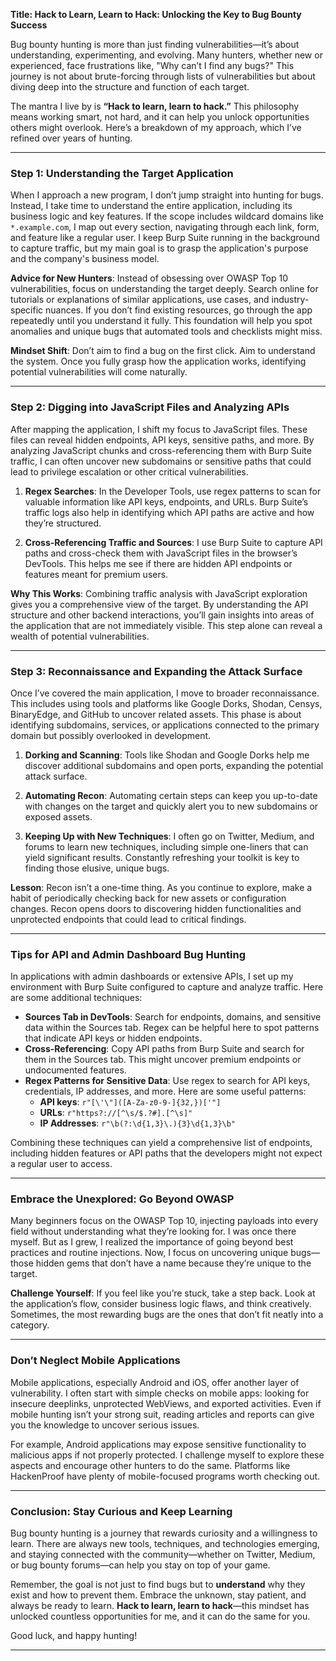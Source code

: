 
**Title: Hack to Learn, Learn to Hack: Unlocking the Key to Bug Bounty Success**

Bug bounty hunting is more than just finding vulnerabilities—it’s about understanding, experimenting, and evolving. Many hunters, whether new or experienced, face frustrations like, "Why can’t I find any bugs?" This journey is not about brute-forcing through lists of vulnerabilities but about diving deep into the structure and function of each target.

The mantra I live by is **“Hack to learn, learn to hack.”** This philosophy means working smart, not hard, and it can help you unlock opportunities others might overlook. Here’s a breakdown of my approach, which I’ve refined over years of hunting.

---

### Step 1: Understanding the Target Application

When I approach a new program, I don’t jump straight into hunting for bugs. Instead, I take time to understand the entire application, including its business logic and key features. If the scope includes wildcard domains like `*.example.com`, I map out every section, navigating through each link, form, and feature like a regular user. I keep Burp Suite running in the background to capture traffic, but my main goal is to grasp the application's purpose and the company's business model.

**Advice for New Hunters**: Instead of obsessing over OWASP Top 10 vulnerabilities, focus on understanding the target deeply. Search online for tutorials or explanations of similar applications, use cases, and industry-specific nuances. If you don’t find existing resources, go through the app repeatedly until you understand it fully. This foundation will help you spot anomalies and unique bugs that automated tools and checklists might miss.

**Mindset Shift**: Don’t aim to find a bug on the first click. Aim to understand the system. Once you fully grasp how the application works, identifying potential vulnerabilities will come naturally.

---

### Step 2: Digging into JavaScript Files and Analyzing APIs

After mapping the application, I shift my focus to JavaScript files. These files can reveal hidden endpoints, API keys, sensitive paths, and more. By analyzing JavaScript chunks and cross-referencing them with Burp Suite traffic, I can often uncover new subdomains or sensitive paths that could lead to privilege escalation or other critical vulnerabilities.

1. **Regex Searches**: In the Developer Tools, use regex patterns to scan for valuable information like API keys, endpoints, and URLs. Burp Suite’s traffic logs also help in identifying which API paths are active and how they’re structured.

2. **Cross-Referencing Traffic and Sources**: I use Burp Suite to capture API paths and cross-check them with JavaScript files in the browser’s DevTools. This helps me see if there are hidden API endpoints or features meant for premium users.

**Why This Works**: Combining traffic analysis with JavaScript exploration gives you a comprehensive view of the target. By understanding the API structure and other backend interactions, you’ll gain insights into areas of the application that are not immediately visible. This step alone can reveal a wealth of potential vulnerabilities.

---

### Step 3: Reconnaissance and Expanding the Attack Surface

Once I’ve covered the main application, I move to broader reconnaissance. This includes using tools and platforms like Google Dorks, Shodan, Censys, BinaryEdge, and GitHub to uncover related assets. This phase is about identifying subdomains, services, or applications connected to the primary domain but possibly overlooked in development.

1. **Dorking and Scanning**: Tools like Shodan and Google Dorks help me discover additional subdomains and open ports, expanding the potential attack surface.

2. **Automating Recon**: Automating certain steps can keep you up-to-date with changes on the target and quickly alert you to new subdomains or exposed assets.

3. **Keeping Up with New Techniques**: I often go on Twitter, Medium, and forums to learn new techniques, including simple one-liners that can yield significant results. Constantly refreshing your toolkit is key to finding those elusive, unique bugs.

**Lesson**: Recon isn’t a one-time thing. As you continue to explore, make a habit of periodically checking back for new assets or configuration changes. Recon opens doors to discovering hidden functionalities and unprotected endpoints that could lead to critical findings.

---

### Tips for API and Admin Dashboard Bug Hunting

In applications with admin dashboards or extensive APIs, I set up my environment with Burp Suite configured to capture and analyze traffic. Here are some additional techniques:

- **Sources Tab in DevTools**: Search for endpoints, domains, and sensitive data within the Sources tab. Regex can be helpful here to spot patterns that indicate API keys or hidden endpoints.
- **Cross-Referencing**: Copy API paths from Burp Suite and search for them in the Sources tab. This might uncover premium endpoints or undocumented features.
- **Regex Patterns for Sensitive Data**: Use regex to search for API keys, credentials, IP addresses, and more. Here are some useful patterns:
  - **API keys**: `r"[\'\"]([A-Za-z0-9-]{32,})['"]`
  - **URLs**: `r"https?://[^\s/$.?#].[^\s]"`
  - **IP Addresses**: `r"\b(?:\d{1,3}\.){3}\d{1,3}\b"`

Combining these techniques can yield a comprehensive list of endpoints, including hidden features or API paths that the developers might not expect a regular user to access.

---

### Embrace the Unexplored: Go Beyond OWASP

Many beginners focus on the OWASP Top 10, injecting payloads into every field without understanding what they’re looking for. I was once there myself. But as I grew, I realized the importance of going beyond best practices and routine injections. Now, I focus on uncovering unique bugs—those hidden gems that don’t have a name because they’re unique to the target.

**Challenge Yourself**: If you feel like you’re stuck, take a step back. Look at the application’s flow, consider business logic flaws, and think creatively. Sometimes, the most rewarding bugs are the ones that don’t fit neatly into a category.

---

### Don’t Neglect Mobile Applications

Mobile applications, especially Android and iOS, offer another layer of vulnerability. I often start with simple checks on mobile apps: looking for insecure deeplinks, unprotected WebViews, and exported activities. Even if mobile hunting isn’t your strong suit, reading articles and reports can give you the knowledge to uncover serious issues.

For example, Android applications may expose sensitive functionality to malicious apps if not properly protected. I challenge myself to explore these aspects and encourage other hunters to do the same. Platforms like HackenProof have plenty of mobile-focused programs worth checking out.

---

### Conclusion: Stay Curious and Keep Learning

Bug bounty hunting is a journey that rewards curiosity and a willingness to learn. There are always new tools, techniques, and technologies emerging, and staying connected with the community—whether on Twitter, Medium, or bug bounty forums—can help you stay on top of your game.

Remember, the goal is not just to find bugs but to **understand** why they exist and how to prevent them. Embrace the unknown, stay patient, and always be ready to learn. **Hack to learn, learn to hack**—this mindset has unlocked countless opportunities for me, and it can do the same for you.

Good luck, and happy hunting!

---

